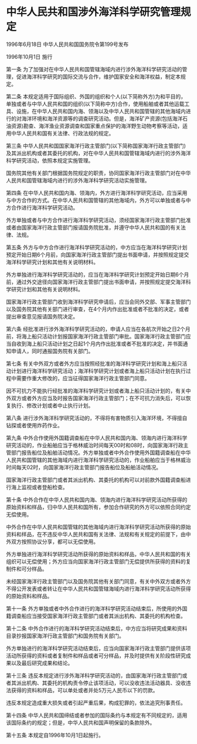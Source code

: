 # 中华人民共和国涉外海洋科学研究管理规定

1996年6月18日 中华人民共和国国务院令第199号发布

1996年10月1日 施行

<!-- INFO END -->

第一条 为了加强对在中华人民共和国管辖海域内进行涉外海洋科学研究活动的管理，促进海洋科学研究的国际交流与合作，维护国家安全和海洋权益，制定本规定。

第二条 本规定适用于国际组织、外国的组织和个人(以下简称外方)为和平目的，单独或者与中华人民共和国的组织(以下简称中方)合作，使用船舶或者其他运载工具、设施，在中华人民共和国内海、领海以及中华人民共和国管辖的其他海域内进行的对海洋环境和海洋资源等的调查研究活动。但是，海洋矿产资源(包括海洋石油资源)勘查、海洋渔业资源调查和国家重点保护的海洋野生动物考察等活动，适用中华人民共和国有关法律、行政法规的规定。

第三条 中华人民共和国国家海洋行政主管部门(以下简称国家海洋行政主管部门)及其派出机构或者其委托的机构，对在中华人民共和国管辖海域内进行的涉外海洋科学研究活动，依照本规定实施管理。

国务院其他有关部门根据国务院规定的职责，协同国家海洋行政主管部门对在中华人民共和国管辖海域内进行的涉外海洋科学研究活动实施管理。

第四条 在中华人民共和国内海、领海内，外方进行海洋科学研究活动，应当采用与中方合作的方式。在中华人民共和国管辖的其他海域内，外方可以单独或者与中方合作进行海洋科学研究活动。

外方单独或者与中方合作进行海洋科学研究活动，须经国家海洋行政主管部门批准或者由国家海洋行政主管部门报请国务院批准，并遵守中华人民共和国的有关法律、法规。

第五条 外方与中方合作进行海洋科学研究活动的，中方应当在海洋科学研究计划预定开始日期6个月前，向国家海洋行政主管部门提出书面申请，并按照规定提交海洋科学研究计划和其他有关说明材料。

外方单独进行海洋科学研究活动的，应当在海洋科学研究计划预定开始日期6个月前，通过外交途径向国家海洋行政主管部门提出书面申请，并按照规定提交海洋科学研究计划和其他有关说明材料。

国家海洋行政主管部门收到海洋科学研究申请后，应当会同外交部、军事主管部门以及国务院其他有关部门进行审查，在4个月内作出批准或者不批准的决定，或者提出审查意见报请国务院决定。

第六条 经批准进行涉外海洋科学研究活动的，申请人应当在各航次开始之日2个月前，将海上船只活动计划报国家海洋行政主管部门审批。国家海洋行政主管部门应当自收到海上船只活动计划之日起1个月内作出批准或者不批准的决定，并书面通知申请人，同时通报国务院有关部门。

第七条 有关中外双方或者外方应当按照经批准的海洋科学研究计划和海上船只活动计划进行海洋科学研究活动；海洋科学研究计划或者海上船只活动计划在执行过程中需要作重大修改的，应当征得国家海洋行政主管部门同意。

因不可抗力不能执行经批准的海洋科学研究计划或者海上船只活动计划的，有关中外双方或者外方应当及时报告国家海洋行政主管部门；在不可抗力消失后，可以恢复执行、修改计划或者中止执行计划。

第八条 进行涉外海洋科学研究活动的，不得将有害物质引入海洋环境，不得擅自钻探或者使用炸药作业。

第九条 中外合作使用外国籍调查船在中华人民共和国内海、领海内进行海洋科学研究活动的，作业船舶应当于格林威治时间每天00时和08时，向国家海洋行政主管部门报告船位及船舶活动情况。外方单独或者中外合作使用外国籍调查船在中华人民共和国管辖的其他海域内进行海洋科学研究活动的，作业船舶应当于格林威治时间每天02时，向国家海洋行政主管部门报告船位及船舶活动情况。

国家海洋行政主管部门或者其派出机构、其委托的机构可以对前款外国籍调查船进行海上监视或者登船检查。

第十条 中外合作在中华人民共和国内海、领海内进行海洋科学研究活动所获得的原始资料和样品，归中华人民共和国所有，参加合作研究的外方可以依照合同约定无偿使用。

中外合作在中华人民共和国管辖的其他海域内进行海洋科学研究活动所获得的原始资料和样品，在不违反中华人民共和国有关法律、法规和有关规定的前提下，由中外双方按照协议分享，都可以无偿使用。

外方单独进行海洋科学研究活动所获得的原始资料和样品，中华人民共和国的有关组织可以无偿使用；外方应当向国家海洋行政主管部门无偿提供所获得的资料的复制件和可分样品。

未经国家海洋行政主管部门以及国务院其他有关部门同意，有关中外双方或者外方不得公开发表或者转让在中华人民共和国管辖海域内进行海洋科学研究活动所获得的原始资料和样品。

第十一条 外方单独或者中外合作进行的海洋科学研究活动结束后，所使用的外国籍调查船应当接受国家海洋行政主管部门或者其派出机构、其委托的机构检查。

第十二条 中外合作进行的海洋科学研究活动结束后，中方应当将研究成果和资料目录抄报国家海洋行政主管部门和国务院有关部门。

外方单独进行的海洋科学研究活动结束后，应当向国家海洋行政主管部门提供该项活动所获得的资料或者复制件和样品或者可分样品，并及时提供有关阶段性研究成果以及最后研究成果和结论。

第十三条 违反本规定进行涉外海洋科学研究活动的，由国家海洋行政主管部门或者其派出机构、其委托的机构责令停止该项活动，可以没收违法活动器具、没收违法获得的资料和样品，可以单处或者并处5万元人民币以下的罚款。

违反本规定造成重大损失或者引起严重后果，构成犯罪的，依法追究刑事责任。

第十四条 中华人民共和国缔结或者参加的国际条约与本规定有不同规定的，适用该国际条约的规定；但是，中华人民共和国声明保留的条款除外。

第十五条 本规定自1996年10月1日起施行。